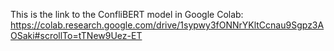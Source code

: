 This is the link to the ConfliBERT model in Google Colab:
https://colab.research.google.com/drive/1sypwy3fONNrYKltCcnau9Sgpz3AOSaki#scrollTo=tTNew9Uez-ET
